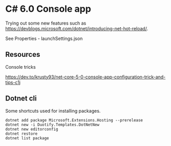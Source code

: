 # C# 6.0 Console app

Trying out some new features such as <https://devblogs.microsoft.com/dotnet/introducing-net-hot-reload/>.

See Properties - launchSettings.json
## Resources

Console tricks

<https://dev.to/krusty93/net-core-5-0-console-app-configuration-trick-and-tips-c1j>

## Dotnet cli

Some shortcuts used for installing packages.

```shell
dotnet add package Microsoft.Extensions.Hosting --prerelease
dotnet new -i Duotify.Templates.DotNetNew
dotnet new editorconfig
dotnet restore
dotnet list package
```
